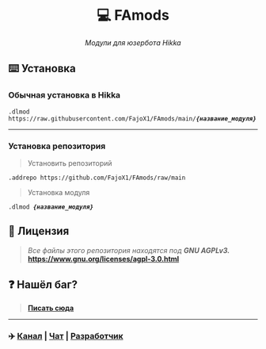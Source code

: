<div align="center">

# 💻 FAmods

<i>Модули для юзербота Hikka</i>

</div>

## ⌨️ Установка
### Обычная установка в Hikka
<pre><code>.dlmod https://raw.githubusercontent.com/FajoX1/FAmods/main/<b><i>{название_модуля}</i></b>.py</code></pre>
<hr>

### Установка репозитория
> Установить репозиторий
<pre><code>.addrepo https://github.com/FajoX1/FAmods/raw/main</code></pre>
> Установка модуля
<pre><code>.dlmod <b><i>{название_модуля}</i></b></code></pre>

## 📝 Лицензия
> <i>Все файлы этого репозитория находятся под <b>GNU AGPLv3.</b></i><br>
> <b>https://www.gnu.org/licenses/agpl-3.0.html</b>

## ❓ Нашёл баг?
> <b><a href="https://t.me/fajox">Писать сюда</a></b>

<hr>

### ✈️ <a href="https://t.me/famods">Канал</a> | <a href="https://t.me/FaModsChat">Чат</a> | <a href="https://t.me/fajox">Разработчик</a> 
